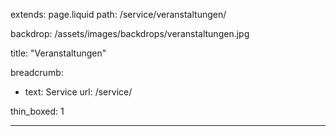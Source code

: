 extends: page.liquid
path: /service/veranstaltungen/

backdrop: /assets/images/backdrops/veranstaltungen.jpg

title: "Veranstaltungen"

breadcrumb:
 - text: Service
   url: /service/

thin_boxed: 1

---

